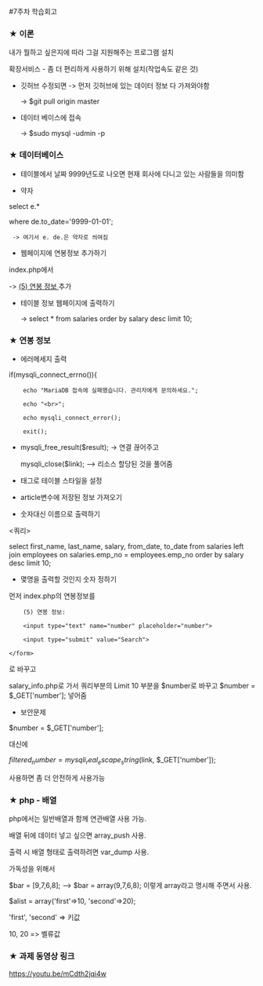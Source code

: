 #7주차 학습회고


### ★ 이론

내가 뭘하고 싶은지에 따라 그걸 지원해주는 프로그램 설치

확장서비스 - 좀 더 편리하게 사용하기 위해 설치(작업속도 같은 것)


* 깃허브 수정되면 -> 먼저 깃허브에 있는 데이터 정보 다 가져와야함
	
  -> $git pull origin master

* 데이터 베이스에 접속
  
  -> $sudo mysql -udmin -p

### ★ 데이터베이스

* 테이블에서 날짜 9999년도로 나오면 현재 회사에 다니고 있는 사람들을 의미함

* 약자

select e.*

where de.to_date='9999-01-01';

	 -> 여기서 e. de.은 약자로 씌여짐


* 웹페이지에 연봉정보 추가하기

index.php에서 

  -> <a href="salary_info.php"> (5) 연봉 정보 </a> 추가


* 테이블 정보 웹페이지에 출력하기

  -> select * from salaries order by salary desc limit 10;



### ★ 연봉 정보

* 에러메세지 출력

if(mysqli_connect_errno()){

        echo "MariaDB 접속에 실패했습니다. 관리자에게 문의하세요.";
        
        echo "<br>";
        
        echo mysqli_connect_error();
        
        exit();


* mysqli_free_result($result);  -> 연결 끊어주고

    mysqli_close($link);  --> 리소스 할당된 것을 풀어줌


* <style> </style>태그로 테이블 스타일을 설정

* article변수에 저장된 정보 가져오기

<?= $article ?> 


* 숫자대신 이름으로 출력하기

<쿼리>

select first_name, last_name, salary, from_date, to_date from salaries left join employees on salaries.emp_no = employees.emp_no order by salary desc limit 10;


* 몇명을 출력할 것인지 숫자 정하기

먼저 index.php의 연봉정보를

<form action="salary_info.php" method="GET">
  
        (5) 연봉 정보:
        
        <input type="text" name="number" placeholder="number">
        
        <input type="submit" value="Search">
        
    </form>
    
로 바꾸고

salary_info.php로 가서 쿼리부분의 Limit 10 부분을 $number로 바꾸고 $number = $_GET['number']; 넣어줌


* 보안문제

$number = $_GET['number'];

대신에

 $filtered_number = mysqli_real_escape_string($link, $_GET['number']);
 
사용하면 좀 더 안전하게 사용가능


### ★ php - 배열

php에서는 일반배열과 함께 연관배열 사용 가능.

배열 뒤에 데이터 넣고 싶으면 array_push 사용.

출력 시 배열 형태로 출력하려면 var_dump 사용.


가독성을 위해서 

$bar = [9,7,6,8];  -->  $bar = array(9,7,6,8);  이렇게 array라고 명시해 주면서 사용.


 $alist = array('first'=>10, 'second'=>20);

'first', 'second' => 키값

10, 20 => 벨류값


### ★ 과제 동영상 링크

<https://youtu.be/mCdth2jqi4w>

